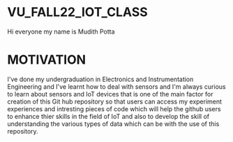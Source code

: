 # VU_FALL22_IOT_CLASS

Hi everyone my name is Mudith Potta

# MOTIVATION

I've done my undergraduation in Electronics and Instrumentation Engineering and I've learnt how to deal with sensors and I'm always curious to learn about sensors and IoT devices that is one of the main factor for creation of this Git hub repository so that users can access my experiment experiences and intresting pieces of code which will help the github users to enhance thier skills in the field of IoT and also to develop the skill of understanding the various types of data which can be with the use of this repository.

